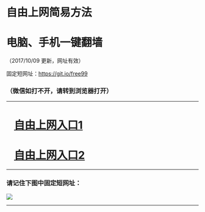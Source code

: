 ﻿# 自由上网简易方法

# 电脑、手机一键翻墙

（2017/10/09 更新，网址有效）

固定短网址：https://git.io/free99

### （微信如打不开，请转到浏览器打开）


***





# &nbsp;&nbsp; <a href="http://ft1973320769.fwq-tz-1001.info/fwqtz01.html?t=1009001243 " target="_blank">自由上网入口1</a>
# &nbsp;&nbsp; <a href="http://ft289913077.fwq-tz-1002.info/fwqtz02.html?t=100900114203 " target="_blank">自由上网入口2</a>
***

### 请记住下图中固定短网址：

<img src="https://s3-us-west-2.amazonaws.com/fwq-1001/yjfq-20170905okok.png" /> 


***

